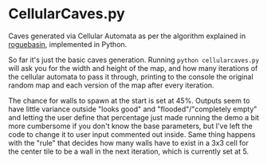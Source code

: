 # CellularCaves.py
Caves generated via Cellular Automata as per the algorithm explained in [roguebasin](http://www.roguebasin.com/index.php?title=Cellular_Automata_Method_for_Generating_Random_Cave-Like_Levels), implemented in Python.

So far it's just the basic caves generation. Running `python cellularcaves.py` will ask you for the width and height of the map, and how many iterations of the cellular automata to pass it through, printing to the console the original random map and each version of the map after every iteration.

The chance for walls to spawn at the start is set at 45%. Outputs seem to have little variance outside "looks good" and "flooded"/"completely empty" and letting the user define that percentage just made running the demo a bit more cumbersome if you don't know the base parameters, but I've left the code to change it to user input commented out inside. Same thing happens with the "rule" that decides how many walls have to exist in a 3x3 cell for the center tile to be a wall in the next iteration, which is currently set at 5.
